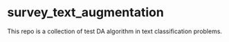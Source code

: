 # survey_text_augmentation

This repo is a collection of test DA algorithm in text classification problems.
